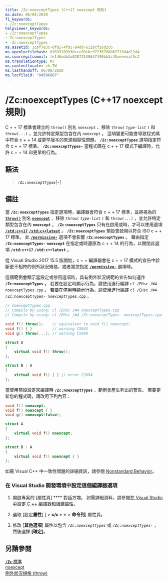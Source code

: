 ```yaml
---
title: /Zc:noexceptTypes (C++17 noexcept 規則)
ms.date: 06/04/2020
f1_keywords:
- /Zc:noexceptTypes
helpviewer_keywords:
- /Zc:noexceptTypes
- Zc:noexceptTypes
- -Zc:noexceptTypes
ms.assetid: 1cbf7e3c-0f82-4f91-84dd-612bcf26d2c6
ms.openlocfilehash: 0f833209938ccc09cbc37235788b6f719d4d12d4
ms.sourcegitcommit: fe146adb3a02872538637196bb3c45aeeeaaf5c2
ms.translationtype: MT
ms.contentlocale: zh-TW
ms.lasthandoff: 06/08/2020
ms.locfileid: "84506867"
---
```

# <a name="zcnoexcepttypes-c17-noexcept-rules"></a>/Zc:noexceptTypes (C++17 noexcept 規則)

C + + 17 標準會建立的 `throw()` 別名 `noexcept` 、移除 `throw(` *`type-list`* `)` 和 `throw(...)` ，並允許特定類型包含在內 `noexcept` 。 這項變更可能會導致程式碼中符合 c + + 14 或更早版本的來源相容性問題。 **`/Zc:noexceptTypes`** 選項指定符合 c + + 17 標準。 **`/Zc:noexceptTypes-`** 當程式碼在 c + + 17 模式下編譯時，允許 c + + 14 和更早的行為。

## <a name="syntax"></a>語法

> **`/Zc:noexceptTypes`**\[**`-`**]

## <a name="remarks"></a>備註

當 **`/Zc:noexceptTypes`** 指定選項時，編譯器會符合 c + + 17 標準，並將視為的 [**`throw()`**](../../cpp/exception-specifications-throw-cpp.md) 別名 [**`noexcept`**](../../cpp/noexcept-cpp.md) 、移除 `throw(` *`type-list`* `)` 和 `throw(...)` ，並允許特定類型包含在內 **`noexcept`** 。 **`/Zc:noexceptTypes`** 只有在啟用或時，才可以使用選項 [**`/std:c++17`**](std-specify-language-standard-version.md) [**`/std:c++latest`**](std-specify-language-standard-version.md) 。 **`/Zc:noexceptTypes`** 預設會啟用以符合 ISO c + + 17 標準。 此 [**`/permissive-`**](permissive-standards-conformance.md) 選項不會影響 **`/Zc:noexceptTypes`** 。 藉由指定 **`/Zc:noexceptTypes-`** **`noexcept`** 在指定或時還原為 c + + 14 的行為，以關閉此選項 **`/std:c++17`** **`/std:c++latest`** 。

從 Visual Studio 2017 15.5 版開始，c + + 編譯器會在 c + + 17 模式的宣告中診斷更不相符的例外狀況規格，或者當您指定 [**`/permissive-`**](permissive-standards-conformance.md) 選項時。

這個範例會顯示當設定或停用選項時，具有例外狀況規範的宣告如何運作 **`/Zc:noexceptTypes`** 。 若要在設定時顯示行為，請使用進行編譯 `cl /EHsc /W4 noexceptTypes.cpp` 。 若要在停用時顯示行為，請使用進行編譯 `cl /EHsc /W4 /Zc:noexceptTypes- noexceptTypes.cpp` 。

```cpp
// noexceptTypes.cpp
// Compile by using: cl /EHsc /W4 noexceptTypes.cpp
// Compile by using: cl /EHsc /W4 /Zc:noexceptTypes- noexceptTypes.cpp

void f() throw();    // equivalent to void f() noexcept;
void f() { }         // warning C5043
void g() throw(...); // warning C5040

struct A
{
    virtual void f() throw();
};

struct B : A
{
    virtual void f() { } // error C2694
};
```

當使用預設設定來編譯時 **`/Zc:noexceptTypes`** ，範例會產生列出的警告。 若要更新您的程式碼，請改用下列內容：

```cpp
void f() noexcept;
void f() noexcept { }
void g() noexcept(false);

struct A
{
    virtual void f() noexcept;
};

struct B : A
{
    virtual void f() noexcept { }
};
```

如需 Visual C++ 中一致性問題的詳細資訊，請參閱 [Nonstandard Behavior](../../cpp/nonstandard-behavior.md)。

### <a name="to-set-this-compiler-option-in-the-visual-studio-development-environment"></a>在 Visual Studio 開發環境中設定這個編譯器選項

1. 開啟專案的 [屬性頁] **** 對話方塊。 如需詳細資料，請參閱[在 Visual Studio 中設定 C ++ 編譯器和組建屬性](../working-with-project-properties.md)。

1. 選取 [設定**屬性**] [  >  **c/c + +**  >  **命令列**] 屬性頁。

1. 修改 [**其他選項**] 屬性以包含 *`/Zc:noexceptTypes`* 或 *`/Zc:noexceptTypes-`* ，然後選擇 **[確定]**。

## <a name="see-also"></a>另請參閱

[**`/Zc`** 標準](zc-conformance.md)\
[noexcept](../../cpp/noexcept-cpp.md)\
[例外狀況規格 (throw)](../../cpp/exception-specifications-throw-cpp.md)
